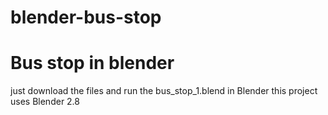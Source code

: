 # blender-bus-stop
# Bus stop in blender
just download the files and run the bus_stop_1.blend in Blender
this project uses Blender 2.8

